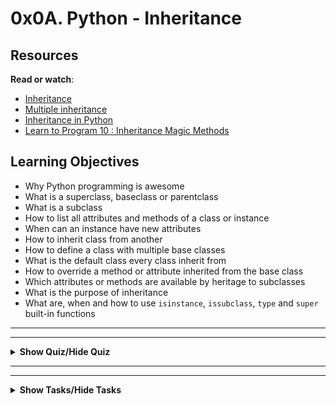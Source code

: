 # 0x0A. Python - Inheritance

## Resources

<p><strong>Read or watch</strong>:</p>

<ul>
<li><a href="https://docs.python.org/3/tutorial/classes.html#inheritance" title="Inheritance" target="_blank">Inheritance</a> </li>
<li><a href="https://docs.python.org/3/tutorial/classes.html#multiple-inheritance" title="Multiple inheritance" target="_blank">Multiple inheritance</a> </li>
<li><a href="https://www.packt.com/inheritance-python/" title="Inheritance in Python" target="_blank">Inheritance in Python</a> </li>
<li><a href="https://www.youtube.com/watch?v=d8kCdLCi6Lk" title="Learn to Program 10 : Inheritance Magic Methods" target="_blank">Learn to Program 10 : Inheritance Magic Methods</a> </li>
</ul>

## Learning Objectives

<ul>
<li>Why Python programming is awesome </li>
<li>What is a superclass, baseclass or parentclass</li>
<li>What is a subclass</li>
<li>How to list all attributes and methods of a class or instance</li>
<li>When can an instance have new attributes</li>
<li>How to inherit class from another</li>
<li>How to define a class with multiple base classes </li>
<li>What is the default class every class inherit from</li>
<li>How to override a method or attribute inherited from the base class</li>
<li>Which attributes or methods are available by heritage to subclasses</li>
<li>What is the purpose of inheritance</li>
<li>What are, when and how to use <code>isinstance</code>, <code>issubclass</code>, <code>type</code> and <code>super</code> built-in functions</li>
</ul>

---
---

<details>
    <summary><strong>Show Quiz/Hide Quiz</strong></summary><br>

### Quiz questions

<p>1.) What do these lines print?</p>

<pre><code>class Base():
    &quot;&quot;&quot; My base class &quot;&quot;&quot;

    __nb_instances = 0

    def __init__(self):
        Base.__nb_instances += 1
        self.id = Base.__nb_instances

b = Base()
print(b.id)
</code></pre>

A.) None


B.) 0


C.) 1

<details>
    <summary><strong><code>Show Answer/Hide Answer</code></strong></summary><br>
    
**C.) 1**
    
</details>
    
---

<p>2.) What do these lines print?</p>

<pre><code>class Base():
        &quot;&quot;&quot; My base class &quot;&quot;&quot;
    
        __nb_instances = 0
    
        def __init__(self):
            Base.__nb_instances += 1
            self.id = Base.__nb_instances
    
    for i in range(3):
        b = Base()
    print(b.id)
    </code></pre>

    A.) None


    B.) 3
    
    
    C.) 4
    
    
    D.) 2

<details>
<summary><strong><code>Show Answer/Hide Answer</code></strong></summary><br>
        
** B.) 3**
        
</details>
        
---

<p>3.) What do these lines print?</p>

<pre><code>class Base():
            &quot;&quot;&quot; My base class &quot;&quot;&quot;
        
            __nb_instances = 0
        
            def __init__(self):
                Base.__nb_instances += 1
                self.id = Base.__nb_instances
        
        class User(Base):
            &quot;&quot;&quot; My User class &quot;&quot;&quot;
            pass
        
        u = User()
        print(u.id)
        </code></pre>

        A.) None


        B.) 0
        
        
        C.) 1
        
        
        D.) 2

<details>
<summary><strong><code>Show Answer/Hide Answer</code></strong></summary><br>
            
**C.) 1**
            
</details>
            
---

<p>4.) What do these lines print?</p>

<pre><code>class Base():
    &quot;&quot;&quot; My base class &quot;&quot;&quot;

    __nb_instances = 0

    def __init__(self):
        Base.__nb_instances += 1
        self.id = Base.__nb_instances

class User(Base):
    &quot;&quot;&quot; My User class &quot;&quot;&quot;
    pass

for i in range(4):
    u = User()
print(u.id)
</code></pre>


A.) 4


B.) 3


C.) 5


D.) None

<details>
    <summary><strong><code>Show Answer/Hide Answer</code></strong></summary><br>
    
**A.) 4**
    
</details>
    
---

<p>5.) What do these lines print?</p>

<pre><code>class Base():
    &quot;&quot;&quot; My base class &quot;&quot;&quot;

    __nb_instances = 0

    def __init__(self):
        Base.__nb_instances += 1
        self.id = Base.__nb_instances

class User(Base):
    &quot;&quot;&quot; My User class &quot;&quot;&quot;
    pass

b = Base()
u = User()
print(u.id)
</code></pre>


A.) 0


B.) 1


C.) 2


D.) 3

<details>
  <summary><strong><code>Show Answer/Hide Answer</code></strong></summary><br>
  
  **C.) 2**
  
</details>
  
  ---

<p>6.) What do these lines print?</p>

<pre><code>class Base():
    &quot;&quot;&quot; My base class &quot;&quot;&quot;

    __nb_instances = 0

    def __init__(self):
        Base.__nb_instances += 1
        self.id = Base.__nb_instances

class User(Base):
    &quot;&quot;&quot; My User class &quot;&quot;&quot;

    def __init__(self):
        self.id = 89

u = User()
print(u.id)
</code></pre>


A.) 89


B.) 90


C.) 1

<details>
  <summary><strong><code>Show Answer/Hide Answer</code></strong></summary><br>
  
  **A.) 89**
  
  </details>
  
  ---

<p>7.) What do these lines print?</p>

<pre><code>class Base():
    &quot;&quot;&quot; My base class &quot;&quot;&quot;

    __nb_instances = 0

    def __init__(self):
        Base.__nb_instances += 1
        self.id = Base.__nb_instances

class User(Base):
    &quot;&quot;&quot; My User class &quot;&quot;&quot;

    def __init__(self):
        super().__init__()

u = User()
print(u.id)
</code></pre>


A.) None


B.) 0


C.) 1


D.) 2

<details>
  <summary><strong><code>Show Answer/Hide Answer</code></strong></summary><br>
  
  **C.) 1**
  
  </details>
  
  ---

<p>8.) What do these lines print?</p>

<pre><code>class Base():
    &quot;&quot;&quot; My base class &quot;&quot;&quot;

    __nb_instances = 0

    def __init__(self):
        Base.__nb_instances += 1
        self.id = Base.__nb_instances

class User(Base):
    &quot;&quot;&quot; My User class &quot;&quot;&quot;

    def __init__(self):
        self.id = 89
        super().__init__()

u = User()
print(u.id)

</code></pre>

A.) 89


B.) 90


C.) 1

<details>
  <summary><strong><code>Show Answer/Hide Answer</code></strong></summary><br>
  
  **C.) 1**
  
  </details>
  
  ---

<p>9.) What do these lines print?</p>

<pre><code>class Base():
    &quot;&quot;&quot; My base class &quot;&quot;&quot;

    __nb_instances = 0

    def __init__(self):
        Base.__nb_instances += 1
        self.id = Base.__nb_instances

class User(Base):
    &quot;&quot;&quot; My User class &quot;&quot;&quot;

    def __init__(self):
        super().__init__()
        self.id = 89

u = User()
print(u.id)
</code></pre>

A.) 89


B.) 90


C.) 1

<details>
  <summary><strong><code>Show Answer/Hide Answer</code></strong></summary><br>
  
  **A.) 89**
  
  </details>
  
  ---

<p>10.) What do these lines print?</p>

<pre><code>class Base():
    &quot;&quot;&quot; My base class &quot;&quot;&quot;

    __nb_instances = 0

    def __init__(self):
        Base.__nb_instances += 1
        self.id = Base.__nb_instances

class User(Base):
    &quot;&quot;&quot; My User class &quot;&quot;&quot;

    def __init__(self):
        super().__init__()
        self.id += 99

u = User()
print(u.id)
</code></pre>

A.) 99


B.) 100


C.) 1

<details>
  <summary><strong><code>Show Answer/Hide Answer</code></strong></summary><br>
  
  **B.) 100**
  
  </details>
  </details>
  
  
---
---

<details>
<summary><strong>Show Tasks/Hide Tasks</strong></summary><br>


## TASKS

### 0. Lookup
    
<p>Write a function that returns the list of available attributes and methods of an object:</p>

<ul>
<li>Prototype: <code>def lookup(obj):</code></li>
<li>Returns a <code>list</code> object</li>
<li>You are not allowed to import any module</li>
</ul>

<pre><code>guillaume@ubuntu:~/0x0A$ cat 0-main.py
#!/usr/bin/python3
lookup = __import__(&#39;0-lookup&#39;).lookup

class MyClass1(object):
    pass

class MyClass2(object):
    my_attr1 = 3
    def my_meth(self):
        pass

print(lookup(MyClass1))
print(lookup(MyClass2))
print(lookup(int))

guillaume@ubuntu:~/0x0A$ ./0-main.py
[&#39;__class__&#39;, &#39;__delattr__&#39;, &#39;__dict__&#39;, &#39;__dir__&#39;, &#39;__doc__&#39;, &#39;__eq__&#39;, &#39;__format__&#39;, &#39;__ge__&#39;, &#39;__getattribute__&#39;, &#39;__gt__&#39;, &#39;__hash__&#39;, &#39;__init__&#39;, &#39;__le__&#39;, &#39;__lt__&#39;, &#39;__module__&#39;, &#39;__ne__&#39;, &#39;__new__&#39;, &#39;__reduce__&#39;, &#39;__reduce_ex__&#39;, &#39;__repr__&#39;, &#39;__setattr__&#39;, &#39;__sizeof__&#39;, &#39;__str__&#39;, &#39;__subclasshook__&#39;, &#39;__weakref__&#39;]
[&#39;__class__&#39;, &#39;__delattr__&#39;, &#39;__dict__&#39;, &#39;__dir__&#39;, &#39;__doc__&#39;, &#39;__eq__&#39;, &#39;__format__&#39;, &#39;__ge__&#39;, &#39;__getattribute__&#39;, &#39;__gt__&#39;, &#39;__hash__&#39;, &#39;__init__&#39;, &#39;__le__&#39;, &#39;__lt__&#39;, &#39;__module__&#39;, &#39;__ne__&#39;, &#39;__new__&#39;, &#39;__reduce__&#39;, &#39;__reduce_ex__&#39;, &#39;__repr__&#39;, &#39;__setattr__&#39;, &#39;__sizeof__&#39;, &#39;__str__&#39;, &#39;__subclasshook__&#39;, &#39;__weakref__&#39;, &#39;my_attr1&#39;, &#39;my_meth&#39;]
[&#39;__abs__&#39;, &#39;__add__&#39;, &#39;__and__&#39;, &#39;__bool__&#39;, &#39;__ceil__&#39;, &#39;__class__&#39;, &#39;__delattr__&#39;, &#39;__dir__&#39;, &#39;__divmod__&#39;, &#39;__doc__&#39;, &#39;__eq__&#39;, &#39;__float__&#39;, &#39;__floor__&#39;, &#39;__floordiv__&#39;, &#39;__format__&#39;, &#39;__ge__&#39;, &#39;__getattribute__&#39;, &#39;__getnewargs__&#39;, &#39;__gt__&#39;, &#39;__hash__&#39;, &#39;__index__&#39;, &#39;__init__&#39;, &#39;__int__&#39;, &#39;__invert__&#39;, &#39;__le__&#39;, &#39;__lshift__&#39;, &#39;__lt__&#39;, &#39;__mod__&#39;, &#39;__mul__&#39;, &#39;__ne__&#39;, &#39;__neg__&#39;, &#39;__new__&#39;, &#39;__or__&#39;, &#39;__pos__&#39;, &#39;__pow__&#39;, &#39;__radd__&#39;, &#39;__rand__&#39;, &#39;__rdivmod__&#39;, &#39;__reduce__&#39;, &#39;__reduce_ex__&#39;, &#39;__repr__&#39;, &#39;__rfloordiv__&#39;, &#39;__rlshift__&#39;, &#39;__rmod__&#39;, &#39;__rmul__&#39;, &#39;__ror__&#39;, &#39;__round__&#39;, &#39;__rpow__&#39;, &#39;__rrshift__&#39;, &#39;__rshift__&#39;, &#39;__rsub__&#39;, &#39;__rtruediv__&#39;, &#39;__rxor__&#39;, &#39;__setattr__&#39;, &#39;__sizeof__&#39;, &#39;__str__&#39;, &#39;__sub__&#39;, &#39;__subclasshook__&#39;, &#39;__truediv__&#39;, &#39;__trunc__&#39;, &#39;__xor__&#39;, &#39;bit_length&#39;, &#39;conjugate&#39;, &#39;denominator&#39;, &#39;from_bytes&#39;, &#39;imag&#39;, &#39;numerator&#39;, &#39;real&#39;, &#39;to_bytes&#39;]
guillaume@ubuntu:~/0x0A$ 
</code></pre>

<p><strong>No test cases needed</strong></p>

  </div>

  [(answer)](./0-lookup.py)

  ---

### 1. My list
    
<p>Write a class <code>MyList</code> that inherits from <code>list</code>:</p>

<ul>
<li>Public instance method: <code>def print_sorted(self):</code> that prints the list, but sorted (ascending sort)</li>
<li>You can assume that all the elements of the list will be of type <code>int</code></li>
<li>You are not allowed to import any module</li>
</ul>

<pre><code>guillaume@ubuntu:~/0x0A$ cat 1-main.py
#!/usr/bin/python3
MyList = __import__(&#39;1-my_list&#39;).MyList

my_list = MyList()
my_list.append(1)
my_list.append(4)
my_list.append(2)
my_list.append(3)
my_list.append(5)
print(my_list)
my_list.print_sorted()
print(my_list)

guillaume@ubuntu:~/0x0A$ ./1-main.py
[1, 4, 2, 3, 5]
[1, 2, 3, 4, 5]
[1, 4, 2, 3, 5]
guillaume@ubuntu:~/0x0A$ 
</code></pre>

  </div>

[(answer)](./1-my_list.py)

  ---  

### 2. Exact same object
    
<p>Write a function that returns <code>True</code> if the object is <em>exactly</em> an instance of the specified class ; otherwise <code>False</code>.</p>

<ul>
<li>Prototype: <code>def is_same_class(obj, a_class):</code></li>
<li>You are not allowed to import any module</li>
</ul>

<pre><code>guillaume@ubuntu:~/0x0A$ cat 2-main.py
#!/usr/bin/python3
is_same_class = __import__(&#39;2-is_same_class&#39;).is_same_class

a = 1
if is_same_class(a, int):
    print(&quot;{} is an instance of the class {}&quot;.format(a, int.__name__))
if is_same_class(a, float):
    print(&quot;{} is an instance of the class {}&quot;.format(a, float.__name__))
if is_same_class(a, object):
    print(&quot;{} is an instance of the class {}&quot;.format(a, object.__name__))

guillaume@ubuntu:~/0x0A$ ./2-main.py
1 is an instance of the class int
guillaume@ubuntu:~/0x0A$ 
</code></pre>

<p><strong>No test cases needed</strong></p>

  </div>

  [(answer)](./2-is_same_class.py)

  ---

### 3. Same class or inherit from
    
<p>Write a function that returns <code>True</code> if the object is an instance of, or if the object is an instance of a class that inherited from, the specified class ; otherwise <code>False</code>.</p>

<ul>
<li>Prototype: <code>def is_kind_of_class(obj, a_class):</code></li>
<li>You are not allowed to import any module</li>
</ul>

<pre><code>guillaume@ubuntu:~/0x0A$ cat 3-main.py
#!/usr/bin/python3
is_kind_of_class = __import__(&#39;3-is_kind_of_class&#39;).is_kind_of_class

a = 1
if is_kind_of_class(a, int):
    print(&quot;{} comes from {}&quot;.format(a, int.__name__))
if is_kind_of_class(a, float):
    print(&quot;{} comes from {}&quot;.format(a, float.__name__))
if is_kind_of_class(a, object):
    print(&quot;{} comes from {}&quot;.format(a, object.__name__))

guillaume@ubuntu:~/0x0A$ ./3-main.py
1 comes from int
1 comes from object
guillaume@ubuntu:~/0x0A$ 
</code></pre>

<p><strong>No test cases needed</strong></p>

  </div>

  [(answer)](./3-is_kind_of_class.py)

  ---

### 4. Only sub class of
    
<p>Write a function that returns <code>True</code> if the object is an instance of a class that inherited (directly or indirectly) from the specified class ; otherwise <code>False</code>.</p>

<ul>
<li>Prototype: <code>def inherits_from(obj, a_class):</code></li>
<li>You are not allowed to import any module</li>
</ul>

<pre><code>guillaume@ubuntu:~/0x0A$ cat 4-main.py
#!/usr/bin/python3
inherits_from = __import__(&#39;4-inherits_from&#39;).inherits_from

a = True
if inherits_from(a, int):
    print(&quot;{} inherited from class {}&quot;.format(a, int.__name__))
if inherits_from(a, bool):
    print(&quot;{} inherited from class {}&quot;.format(a, bool.__name__))
if inherits_from(a, object):
    print(&quot;{} inherited from class {}&quot;.format(a, object.__name__))

guillaume@ubuntu:~/0x0A$ ./4-main.py
True inherited from class int
True inherited from class object
guillaume@ubuntu:~/0x0A$ 
</code></pre>

<p><strong>No test cases needed</strong></p>

  </div>

  [(answer)](./4-inherits_from.py)

  ---

### 5. Geometry module

<p>Write an empty class <code>BaseGeometry</code>.</p>

<ul>
<li>You are not allowed to import any module</li>
</ul>

<pre><code>guillaume@ubuntu:~/0x0A$ cat 5-main.py
#!/usr/bin/python3
BaseGeometry = __import__(&#39;5-base_geometry&#39;).BaseGeometry

bg = BaseGeometry()

print(bg)
print(dir(bg))
print(dir(BaseGeometry))

guillaume@ubuntu:~/0x0A$ ./5-main.py
&lt;5-base_geometry.BaseGeometry object at 0x7f2050c69208&gt;
[&#39;__class__&#39;, &#39;__delattr__&#39;, &#39;__dict__&#39;, &#39;__dir__&#39;, &#39;__doc__&#39;, &#39;__eq__&#39;, &#39;__format__&#39;, &#39;__ge__&#39;, &#39;__getattribute__&#39;, &#39;__gt__&#39;, &#39;__hash__&#39;, &#39;__init__&#39;, &#39;__le__&#39;, &#39;__lt__&#39;, &#39;__module__&#39;, &#39;__ne__&#39;, &#39;__new__&#39;, &#39;__reduce__&#39;, &#39;__reduce_ex__&#39;, &#39;__repr__&#39;, &#39;__setattr__&#39;, &#39;__sizeof__&#39;, &#39;__str__&#39;, &#39;__subclasshook__&#39;, &#39;__weakref__&#39;]
[&#39;__class__&#39;, &#39;__delattr__&#39;, &#39;__dict__&#39;, &#39;__dir__&#39;, &#39;__doc__&#39;, &#39;__eq__&#39;, &#39;__format__&#39;, &#39;__ge__&#39;, &#39;__getattribute__&#39;, &#39;__gt__&#39;, &#39;__hash__&#39;, &#39;__init__&#39;, &#39;__le__&#39;, &#39;__lt__&#39;, &#39;__module__&#39;, &#39;__ne__&#39;, &#39;__new__&#39;, &#39;__reduce__&#39;, &#39;__reduce_ex__&#39;, &#39;__repr__&#39;, &#39;__setattr__&#39;, &#39;__sizeof__&#39;, &#39;__str__&#39;, &#39;__subclasshook__&#39;, &#39;__weakref__&#39;]
guillaume@ubuntu:~/0x0A$ 
</code></pre>

<p><strong>No test cases needed</strong></p>

[(answer)](./5-base_geometry.py)

  ---


### 6. Improve Geometry
    
<p>Write a class <code>BaseGeometry</code> (based on <code>5-base_geometry.py</code>).</p>

<ul>
<li>Public instance method: <code>def area(self):</code> that raises an <code>Exception</code> with the message <code>area() is not implemented</code></li>
<li>You are not allowed to import any module</li>
</ul>

<pre><code>guillaume@ubuntu:~/0x0A$ cat 6-main.py
#!/usr/bin/python3
BaseGeometry = __import__(&#39;6-base_geometry&#39;).BaseGeometry

bg = BaseGeometry()

try:
    print(bg.area())
except Exception as e:
    print(&quot;[{}] {}&quot;.format(e.__class__.__name__, e))

guillaume@ubuntu:~/0x0A$ ./6-main.py
[Exception] area() is not implemented
guillaume@ubuntu:~/0x0A$ 
</code></pre>

<p><strong>No test cases needed</strong></p>

  </div>

  [(answer)](./6-base_geometry.py)

  ---

### 7. Integer validator
    
<p>Write a class <code>BaseGeometry</code> (based on <code>6-base_geometry.py</code>).</p>

<ul>
<li>Public instance method: <code>def area(self):</code> that raises an <code>Exception</code> with the message <code>area() is not implemented</code></li>
<li>Public instance method: <code>def integer_validator(self, name, value):</code> that validates <code>value</code>:

<ul>
<li>you can assume <code>name</code> is always a string</li>
<li>if <code>value</code> is not an integer: raise a <code>TypeError</code> exception, with the message <code>&lt;name&gt; must be an integer</code></li>
<li>if <code>value</code> is less or equal to 0: raise a <code>ValueError</code> exception with the message <code>&lt;name&gt; must be greater than 0</code></li>
</ul></li>
<li>You are not allowed to import any module</li>
</ul>

<pre><code>guillaume@ubuntu:~/0x0A$ cat 7-main.py
#!/usr/bin/python3
BaseGeometry = __import__(&#39;7-base_geometry&#39;).BaseGeometry

bg = BaseGeometry()

bg.integer_validator(&quot;my_int&quot;, 12)
bg.integer_validator(&quot;width&quot;, 89)

try:
    bg.integer_validator(&quot;name&quot;, &quot;John&quot;)
except Exception as e:
    print(&quot;[{}] {}&quot;.format(e.__class__.__name__, e))

try:
    bg.integer_validator(&quot;age&quot;, 0)
except Exception as e:
    print(&quot;[{}] {}&quot;.format(e.__class__.__name__, e))

try:
    bg.integer_validator(&quot;distance&quot;, -4)
except Exception as e:
    print(&quot;[{}] {}&quot;.format(e.__class__.__name__, e))

guillaume@ubuntu:~/0x0A$ ./7-main.py
[TypeError] name must be an integer
[ValueError] age must be greater than 0
[ValueError] distance must be greater than 0
guillaume@ubuntu:~/0x0A$ 
</code></pre>

  </div>

  [(answer)](./7-base_geometry.py)

  ---

### 8. Rectangle
    
<p>Write a class <code>Rectangle</code> that inherits from <code>BaseGeometry</code> (<code>7-base_geometry.py</code>).</p>

<ul>
<li>Instantiation with <code>width</code> and <code>height</code>: <code>def __init__(self, width, height):</code>

<ul>
<li><code>width</code> and <code>height</code> must be private. No getter or setter</li>
<li><code>width</code> and <code>height</code> must be positive integers, validated by <code>integer_validator</code></li>
</ul></li>
</ul>

<pre><code>guillaume@ubuntu:~/0x0A$ cat 8-main.py
#!/usr/bin/python3
Rectangle = __import__(&#39;8-rectangle&#39;).Rectangle

r = Rectangle(3, 5)

print(r)
print(dir(r))

try:
    print(&quot;Rectangle: {} - {}&quot;.format(r.width, r.height))
except Exception as e:
    print(&quot;[{}] {}&quot;.format(e.__class__.__name__, e))

try:
    r2 = Rectangle(4, True)
except Exception as e:
    print(&quot;[{}] {}&quot;.format(e.__class__.__name__, e))

guillaume@ubuntu:~/0x0A$ ./8-main.py
&lt;8-rectangle.Rectangle object at 0x7f6f488f7eb8&gt;
[&#39;_Rectangle__height&#39;, &#39;_Rectangle__width&#39;, &#39;__class__&#39;, &#39;__delattr__&#39;, &#39;__dict__&#39;, &#39;__dir__&#39;, &#39;__doc__&#39;, &#39;__eq__&#39;, &#39;__format__&#39;, &#39;__ge__&#39;, &#39;__getattribute__&#39;, &#39;__gt__&#39;, &#39;__hash__&#39;, &#39;__init__&#39;, &#39;__le__&#39;, &#39;__lt__&#39;, &#39;__module__&#39;, &#39;__ne__&#39;, &#39;__new__&#39;, &#39;__reduce__&#39;, &#39;__reduce_ex__&#39;, &#39;__repr__&#39;, &#39;__setattr__&#39;, &#39;__sizeof__&#39;, &#39;__str__&#39;, &#39;__subclasshook__&#39;, &#39;__weakref__&#39;, &#39;area&#39;, &#39;integer_validator&#39;]
[AttributeError] &#39;Rectangle&#39; object has no attribute &#39;width&#39;
[TypeError] height must be an integer
guillaume@ubuntu:~/0x0A$ 
</code></pre>

<p><strong>No test cases needed</strong></p>

  </div>

  [(answer)](./8-rectangle.py)

  ---

### 9. Full rectangle
   
<p>Write a class <code>Rectangle</code> that inherits from <code>BaseGeometry</code> (<code>7-base_geometry.py</code>).
(task based on <code>8-rectangle.py</code>)</p>

<ul>
<li>Instantiation with <code>width</code> and <code>height</code>: <code>def __init__(self, width, height):</code>:

<ul>
<li><code>width</code> and <code>height</code> must be private. No getter or setter</li>
<li><code>width</code> and <code>height</code> must be positive integers validated by <code>integer_validator</code></li>
</ul></li>
<li>the <code>area()</code> method must be implemented</li>
<li><code>print()</code> should print, and <code>str()</code> should return, the following rectangle description: <code>[Rectangle] &lt;width&gt;/&lt;height&gt;</code></li>
</ul>

<pre><code>guillaume@ubuntu:~/0x0A$ cat 9-main.py
#!/usr/bin/python3
Rectangle = __import__(&#39;9-rectangle&#39;).Rectangle

r = Rectangle(3, 5)

print(r)
print(r.area())

guillaume@ubuntu:~/0x0A$ ./9-main.py
[Rectangle] 3/5
15
guillaume@ubuntu:~/0x0A$ 
</code></pre>

<p><strong>No test cases needed</strong></p>

  </div>

   [(answer)](./9-rectangle.py)

  ---


### 10. Square #1
    
<p>Write a class <code>Square</code> that inherits from <code>Rectangle</code> (<code>9-rectangle.py</code>):</p>

<ul>
<li>Instantiation with <code>size</code>: <code>def __init__(self, size):</code>:

<ul>
<li><code>size</code> must be private. No getter or setter</li>
<li><code>size</code> must be a positive integer, validated by <code>integer_validator</code></li>
</ul></li>
<li>the <code>area()</code> method must be implemented</li>
</ul>

<pre><code>guillaume@ubuntu:~/0x0A$ cat 10-main.py
#!/usr/bin/python3
Square = __import__(&#39;10-square&#39;).Square

s = Square(13)

print(s)
print(s.area())

guillaume@ubuntu:~/0x0A$ ./10-main.py
[Rectangle] 13/13
169
guillaume@ubuntu:~/0x0A$ 
</code></pre>

<p><strong>No test cases needed</strong></p>

  </div>

   [(answer)](./10-square.py)

  ---

### 11. Square #2
  
<p>Write a class <code>Square</code> that inherits from <code>Rectangle</code> (<code>9-rectangle.py</code>).
(task based on <code>10-square.py</code>).</p>

<ul>
<li>Instantiation with <code>size</code>: <code>def __init__(self, size):</code>:

<ul>
<li><code>size</code> must be private. No getter or setter</li>
<li><code>size</code> must be a positive integer, validated by <code>integer_validator</code></li>
</ul></li>
<li>the <code>area()</code> method must be implemented</li>
<li><code>print()</code> should print, and <code>str()</code> should return, the square description: <code>[Square] &lt;width&gt;/&lt;height&gt;</code></li>
</ul>

<pre><code>guillaume@ubuntu:~/0x0A$ cat 11-main.py
#!/usr/bin/python3
Square = __import__(&#39;11-square&#39;).Square

s = Square(13)

print(s)
print(s.area())

guillaume@ubuntu:~/0x0A$ ./11-main.py
[Square] 13/13
169
guillaume@ubuntu:~/0x0A$ 
</code></pre>

<p><strong>No test cases needed</strong></p>

  </div>

   [(answer)](./11-square.py)

  ---

### 12. My integer
    
<p>Write a class <code>MyInt</code> that inherits from <code>int</code>:</p>

<ul>
<li><code>MyInt</code> is a rebel. <code>MyInt</code> has <code>==</code> and <code>!=</code> operators inverted</li>
<li>You are not allowed to import any module</li>
</ul>

<pre><code>guillaume@ubuntu:~/0x0A$ cat 100-main.py
#!/usr/bin/python3
MyInt = __import__(&#39;100-my_int&#39;).MyInt

my_i = MyInt(3)
print(my_i)
print(my_i == 3)
print(my_i != 3)

guillaume@ubuntu:~/0x0A$ ./100-main.py
3
False
True
guillaume@ubuntu:~/0x0A$ 
</code></pre>

<p><strong>No test cases needed</strong></p>

  </div>

   [(answer)](./100-my_int.py)

  ---

### 13. Can I?
   
<p>Write a function that adds a new attribute to an object if it&rsquo;s possible:</p>

<ul>
<li>Raise a <code>TypeError</code> exception, with the message <code>can&#39;t add new attribute</code> if the object can&rsquo;t have new attribute</li>
<li>You are not allowed to use <code>try/except</code></li>
<li>You are not allowed to import any module</li>
</ul>

<pre><code>guillaume@ubuntu:~/0x0A$ cat 101-main.py
#!/usr/bin/python3
add_attribute = __import__(&#39;101-add_attribute&#39;).add_attribute

class MyClass():
    pass

mc = MyClass()
add_attribute(mc, &quot;name&quot;, &quot;John&quot;)
print(mc.name)

try:
    a = &quot;My String&quot;
    add_attribute(a, &quot;name&quot;, &quot;Bob&quot;)
    print(a.name)
except Exception as e:
    print(&quot;[{}] {}&quot;.format(e.__class__.__name__, e))

guillaume@ubuntu:~/0x0A$ ./101-main.py
John
[TypeError] can&#39;t add new attribute
guillaume@ubuntu:~/0x0A$ 
</code></pre>

<p><strong>No test cases needed</strong></p>

  </div>

  [(answer)](./101-add_attribute.py)

  ---

  <em>THE END</em>


  </details>









